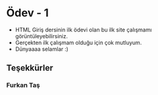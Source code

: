 # Ödev - 1
- HTML Giriş dersinin ilk ödevi olan bu ilk site çalışmamı görüntüleyebilirsiniz. 
- Gerçekten ilk çalışmam olduğu için çok mutluyum.
- Dünyaaaa selamlar :) 

## Teşekkürler
### Furkan Taş